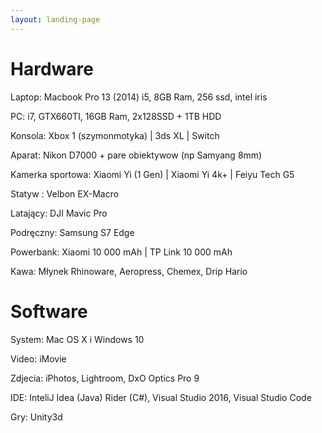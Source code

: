 ```yaml
---
layout: landing-page
---	
```

# Hardware

Laptop: Macbook Pro 13 (2014) i5, 8GB Ram, 256 ssd, intel iris

PC: i7, GTX660TI, 16GB Ram, 2x128SSD + 1TB HDD

Konsola: Xbox 1 (szymonmotyka) | 3ds XL | Switch

Aparat: Nikon D7000 + pare obiektywow (np Samyang 8mm)

Kamerka sportowa: Xiaomi Yi (1 Gen) | Xiaomi Yi 4k+ | Feiyu Tech G5

Statyw : Velbon EX-Macro

Latający: DJI Mavic Pro

Podręczny: Samsung S7 Edge

Powerbank: Xiaomi 10 000 mAh | TP Link 10 000 mAh

Kawa: Młynek Rhinoware, Aeropress, Chemex, Drip Hario

# Software

System: Mac OS X i Windows 10

Video: iMovie

Zdjecia: iPhotos, Lightroom, DxO Optics Pro 9

IDE: InteliJ Idea (Java) Rider (C#),  Visual Studio 2016, Visual Studio Code

Gry: Unity3d

 